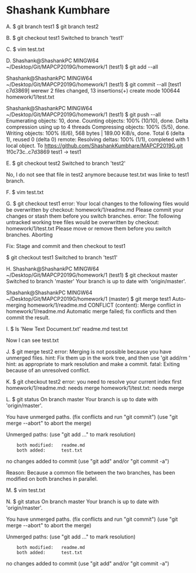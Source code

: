 # Shashank Kumbhare

A.
$ git branch test1
$ git branch test2


B.
$ git checkout test1
Switched to branch 'test1'


C.
$ vim test.txt


D.
Shashank@ShashankPC MINGW64 ~/Desktop/Git/MAPCP2019G/homework/1 (test1)
$ git add --all


Shashank@ShashankPC MINGW64 ~/Desktop/Git/MAPCP2019G/homework/1 (test1)
$ git commit --all
[test1 c7d3869] werewr
 2 files changed, 13 insertions(+)
 create mode 100644 homework/1/test.txt

Shashank@ShashankPC MINGW64 ~/Desktop/Git/MAPCP2019G/homework/1 (test1)
$ git push --all
Enumerating objects: 10, done.
Counting objects: 100% (10/10), done.
Delta compression using up to 4 threads
Compressing objects: 100% (5/5), done.
Writing objects: 100% (6/6), 568 bytes | 189.00 KiB/s, done.
Total 6 (delta 1), reused 0 (delta 0)
remote: Resolving deltas: 100% (1/1), completed with 1 local object.
To https://github.com/ShashankKumbhare/MAPCP2019G.git
   1f0c73c..c7d3869  test1 -> test1


E. 
$ git checkout test2
Switched to branch 'test2'

No, I do not see that file in test2 anymore because test.txt was linke to test1 branch.


F.
$ vim test.txt


G.
$ git checkout test1
error: Your local changes to the following files would be overwritten by checkout:
        homework/1/readme.md
Please commit your changes or stash them before you switch branches.
error: The following untracked working tree files would be overwritten by checkout:
        homework/1/test.txt
Please move or remove them before you switch branches.
Aborting

Fix: Stage and commit and then checkout to test1

$ git checkout test1
Switched to branch 'test1'


H.
Shashank@ShashankPC MINGW64 ~/Desktop/Git/MAPCP2019G/homework/1 (test1)
$ git checkout master
Switched to branch 'master'
Your branch is up to date with 'origin/master'.

Shashank@ShashankPC MINGW64 ~/Desktop/Git/MAPCP2019G/homework/1 (master)
$ git merge test1
Auto-merging homework/1/readme.md
CONFLICT (content): Merge conflict in homework/1/readme.md
Automatic merge failed; fix conflicts and then commit the result.


I.
$ ls
'New Text Document.txt'   readme.md   test.txt

Now I can see test.txt


J.
$ git merge test2
error: Merging is not possible because you have unmerged files.
hint: Fix them up in the work tree, and then use 'git add/rm <file>'
hint: as appropriate to mark resolution and make a commit.
fatal: Exiting because of an unresolved conflict.


K.
$ git checkout test2
error: you need to resolve your current index first
homework/1/readme.md: needs merge
homework/1/test.txt: needs merge


L.
$ git status
On branch master
Your branch is up to date with 'origin/master'.

You have unmerged paths.
  (fix conflicts and run "git commit")
  (use "git merge --abort" to abort the merge)

Unmerged paths:
  (use "git add <file>..." to mark resolution)

        both modified:   readme.md
        both added:      test.txt

no changes added to commit (use "git add" and/or "git commit -a")

Reason: Because a common file between the two branches, has been modified on both branches in parallel.

M.
$ vim test.txt


N.
$ git status
On branch master
Your branch is up to date with 'origin/master'.

You have unmerged paths.
  (fix conflicts and run "git commit")
  (use "git merge --abort" to abort the merge)

Unmerged paths:
  (use "git add <file>..." to mark resolution)

        both modified:   readme.md
        both added:      test.txt

no changes added to commit (use "git add" and/or "git commit -a")





